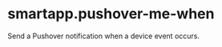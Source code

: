 smartapp.pushover-me-when
=========================

Send a Pushover notification when a device event occurs.
